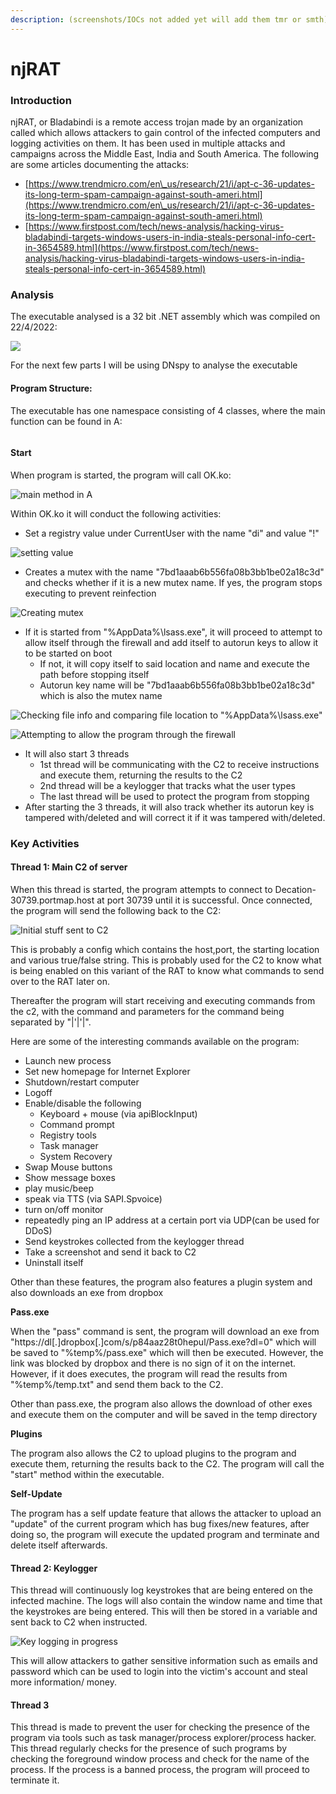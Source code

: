 ```yaml
---
description: (screenshots/IOCs not added yet will add them tmr or smth)
---
```


# njRAT

### Introduction

njRAT, or Bladabindi is a remote access trojan made by an organization called which allows attackers to gain control of the infected computers and logging activities on them. It has been used in multiple attacks and campaigns across the Middle East, India and South America. The following are some articles documenting the attacks:

* [https://www.trendmicro.com/en\_us/research/21/i/apt-c-36-updates-its-long-term-spam-campaign-against-south-ameri.html](https://www.trendmicro.com/en\_us/research/21/i/apt-c-36-updates-its-long-term-spam-campaign-against-south-ameri.html)
* [https://www.firstpost.com/tech/news-analysis/hacking-virus-bladabindi-targets-windows-users-in-india-steals-personal-info-cert-in-3654589.html](https://www.firstpost.com/tech/news-analysis/hacking-virus-bladabindi-targets-windows-users-in-india-steals-personal-info-cert-in-3654589.html)

### Analysis

The executable analysed is a 32 bit .NET assembly which was compiled on 22/4/2022:

![](<../.gitbook/assets/image (5).png>)

For the next few parts I will be using DNspy to analyse the executable

#### Program Structure:

The executable has one namespace consisting of 4 classes, where the main function can be found in A:

<img src="../.gitbook/assets/image (6).png" alt="" data-size="original">



#### Start

When program is started, the program will call OK.ko:

![main method in A](<../.gitbook/assets/image (8).png>)

Within OK.ko it will conduct the following activities:

* Set a registry value under CurrentUser with the name "di" and value "!"

![setting value](<../.gitbook/assets/image (7).png>)

* Creates a mutex with the name "7bd1aaab6b556fa08b3bb1be02a18c3d" and checks whether if it is a new mutex name. If yes, the program stops executing to prevent reinfection

![Creating mutex](../.gitbook/assets/image.png)

* If it is started from "%AppData%\lsass.exe", it will proceed to attempt to allow itself through the firewall and add itself to autorun keys to allow it to be started on boot
  * If not, it will copy itself to said location and name and execute the path before stopping itself
  * Autorun key name will be  "7bd1aaab6b556fa08b3bb1be02a18c3d" which is also the mutex name

![Checking file info and comparing file location to "%AppData%\lsass.exe"](<../.gitbook/assets/image (3).png>)

![Attempting to allow the program through the firewall](<../.gitbook/assets/image (10).png>)

* It will also start 3 threads
  * 1st thread will be communicating with the C2 to receive instructions and execute them, returning the results to the C2
  * 2nd thread will be a keylogger that tracks what the user types
  * The last thread will be used to protect the program from stopping
* After starting the 3 threads, it will also track whether its autorun key is tampered with/deleted and will correct it if it was tampered with/deleted.

### Key Activities

#### Thread 1: Main C2 of server

When this thread is started, the program attempts to connect to Decation-30739.portmap.host at port 30739 until it is successful. Once connected, the program will send the following back to the C2:

![Initial stuff sent to C2](<../.gitbook/assets/image (4).png>)

This is probably a config which contains the host,port, the starting location and various true/false string. This is probably used for the C2 to know what is being enabled on this variant of the RAT to know what commands to send over to the RAT later on.

Thereafter the program will start receiving and executing commands from the c2, with the command and parameters for the command being separated by "|'|'|".

Here are some of the interesting commands available on the program:

* Launch new process
* Set new homepage for Internet Explorer
* Shutdown/restart computer
* Logoff
* Enable/disable the following
  * Keyboard + mouse (via apiBlockInput)
  * Command prompt
  * Registry tools
  * Task manager
  * System Recovery
* Swap Mouse buttons
* Show message boxes
* play music/beep
* speak via TTS (via SAPI.Spvoice)
* turn on/off monitor
* repeatedly ping an IP address at a certain port via UDP(can be used for DDoS)
* Send keystrokes collected from the keylogger thread
* Take a screenshot and send it back to C2
* Uninstall itself

Other than these features, the program also features a plugin system and also downloads an exe from dropbox

**Pass.exe**

When the "pass" command is sent, the program will download an exe from "https://dl\[.]dropbox\[.]com/s/p84aaz28t0hepul/Pass.exe?dl=0" which will be saved to "%temp%/pass.exe" which will then be executed. However, the link was blocked by dropbox and there is no sign of it on the internet. However, if it does executes, the program will read the results from "%temp%/temp.txt" and send them back to the C2.

Other than pass.exe, the program also allows the download of other exes and execute them on the computer and will be saved in the temp directory

**Plugins**

The program also allows the C2 to upload plugins to the program and execute them, returning the results back to the C2. The program will call the "start" method within the executable.&#x20;

**Self-Update**

The program has a self update feature that allows the attacker to upload an "update" of the current program which has bug fixes/new features, after doing so, the program will execute the updated program and terminate and delete itself afterwards.



#### Thread 2: Keylogger

This thread will continuously log keystrokes that are being entered on the infected machine. The logs will also contain the window name and time that the keystrokes are being entered. This will then be stored in a variable and sent back to C2 when instructed.

![Key logging in progress](<../.gitbook/assets/image (2).png>)

This will allow attackers to gather sensitive information such as emails and password which can be used to login into the victim's account and steal more information/ money.



#### Thread 3

This thread is made to prevent the user for checking the presence of the program via tools such as task manager/process explorer/process hacker. This thread regularly checks for the presence of such programs by checking the foreground window process and check for the name of the process. If the process is a banned process, the program will proceed to terminate it.

